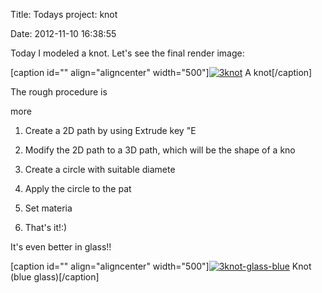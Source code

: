 Title: Todays project: knot

Date: 2012-11-10 16:38:55

Today I modeled a knot. Let's see the final render image:

[caption id="" align="aligncenter" width="500"][![3knot](http://farm9.staticflickr.com/8484/8171443947_513a54c932.jpg)](http://www.flickr.com/photos/liuxiaojun/8171443947/ "Flickr 上 Liu Xiaojun 的 3knot") A knot[/caption]

The rough procedure is

more

1.  Create a 2D path by using Extrude key "E

2.  Modify the 2D path to a 3D path, which will be the shape of a kno

3.  Create a circle with suitable diamete

4.  Apply the circle to the pat

5.  Set materia

6.  That's it!:)

It's even better in glass!!

[caption id="" align="aligncenter" width="500"][![3knot-glass-blue](http://farm9.staticflickr.com/8201/8181500567_1ede6734c1.jpg)](http://www.flickr.com/photos/liuxiaojun/8181500567/ "Flickr 上 Liu Xiaojun 的 3knot-glass-blue") Knot (blue glass)[/caption]